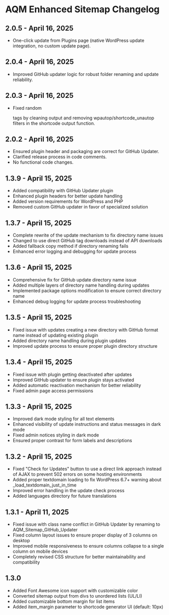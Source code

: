 # AQM Enhanced Sitemap Changelog

## 2.0.5 - April 16, 2025
- One-click update from Plugins page (native WordPress update integration, no custom update page).

## 2.0.4 - April 16, 2025
- Improved GitHub updater logic for robust folder renaming and update reliability.

## 2.0.3 - April 16, 2025
- Fixed random <p> tags by cleaning output and removing wpautop/shortcode_unautop filters in the shortcode output function.

## 2.0.2 - April 16, 2025
- Ensured plugin header and packaging are correct for GitHub Updater.
- Clarified release process in code comments.
- No functional code changes.

## 1.3.9 - April 15, 2025
- Added compatibility with GitHub Updater plugin
- Enhanced plugin headers for better update handling
- Added version requirements for WordPress and PHP
- Removed custom GitHub updater in favor of specialized solution

## 1.3.7 - April 15, 2025
- Complete rewrite of the update mechanism to fix directory name issues
- Changed to use direct GitHub tag downloads instead of API downloads
- Added fallback copy method if directory renaming fails
- Enhanced error logging and debugging for update process

## 1.3.6 - April 15, 2025
- Comprehensive fix for GitHub update directory name issue
- Added multiple layers of directory name handling during updates
- Implemented package options modification to ensure correct directory name
- Enhanced debug logging for update process troubleshooting

## 1.3.5 - April 15, 2025
- Fixed issue with updates creating a new directory with GitHub format name instead of updating existing plugin
- Added directory name handling during plugin updates
- Improved update process to ensure proper plugin directory structure

## 1.3.4 - April 15, 2025
- Fixed issue with plugin getting deactivated after updates
- Improved GitHub updater to ensure plugin stays activated
- Added automatic reactivation mechanism for better reliability
- Fixed admin page access permissions

## 1.3.3 - April 15, 2025
- Improved dark mode styling for all text elements
- Enhanced visibility of update instructions and status messages in dark mode
- Fixed admin notices styling in dark mode
- Ensured proper contrast for form labels and descriptions

## 1.3.2 - April 15, 2025
- Fixed "Check for Updates" button to use a direct link approach instead of AJAX to prevent 502 errors on some hosting environments
- Added proper textdomain loading to fix WordPress 6.7+ warning about _load_textdomain_just_in_time
- Improved error handling in the update check process
- Added languages directory for future translations

## 1.3.1 - April 11, 2025
- Fixed issue with class name conflict in GitHub Updater by renaming to AQM_Sitemap_GitHub_Updater
- Fixed column layout issues to ensure proper display of 3 columns on desktop
- Improved mobile responsiveness to ensure columns collapse to a single column on mobile devices
- Completely revised CSS structure for better maintainability and compatibility

## 1.3.0
- Added Font Awesome icon support with customizable color
- Converted sitemap output from divs to unordered lists (UL/LI)
- Added customizable bottom margin for list items
- Added item_margin parameter to shortcode generator UI (default: 10px)
